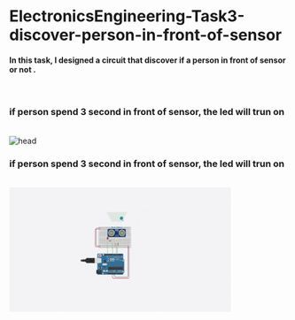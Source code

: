 # ElectronicsEngineering-Task3-discover-person-in-front-of-sensor
<h4>In this task, I designed a circuit that discover if a person in front of sensor or not .</h4><br>


<h3>if person spend 3 second in front of sensor, the led will trun on </h3><br>
<img src="" alt="head" width="400">


<h3>if person spend 3 second in front of sensor, the led will trun on </h3><br>
 <img src="img/noperson.gif" alt="boxbase" width="400">
